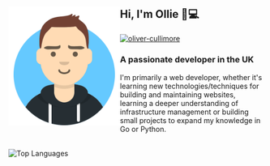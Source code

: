 <section>
    <img align="left" src="https://raw.githubusercontent.com/OliverCullimore/OliverCullimore/master/resources/olivercullimore.svg" alt="Oliver Cullimore" width="220" />
    <h1>Hi, I'm Ollie 👋💻</h1>
    <p>
        <a href="https://linkedin.com/in/oliver-cullimore" target="blank"><img align="center" src="https://cdn.simpleicons.org/linkedin/000/fff" alt="oliver-cullimore" height="30" width="30" /></a>
    </p>
    <h3>A passionate developer in the UK</h3>
    <p>I'm primarily a web developer, whether it's learning new technologies/techniques for building and maintaining websites, learning a deeper understanding of infrastructure management or building small projects to expand my knowledge in Go or Python.</p>
    <br/>
    <img align="left" src="https://github-readme-stats.vercel.app/api/top-langs/?username=OliverCullimore&layout=compact&theme=transparent" alt="Top Languages" width="40%" />
</section>
